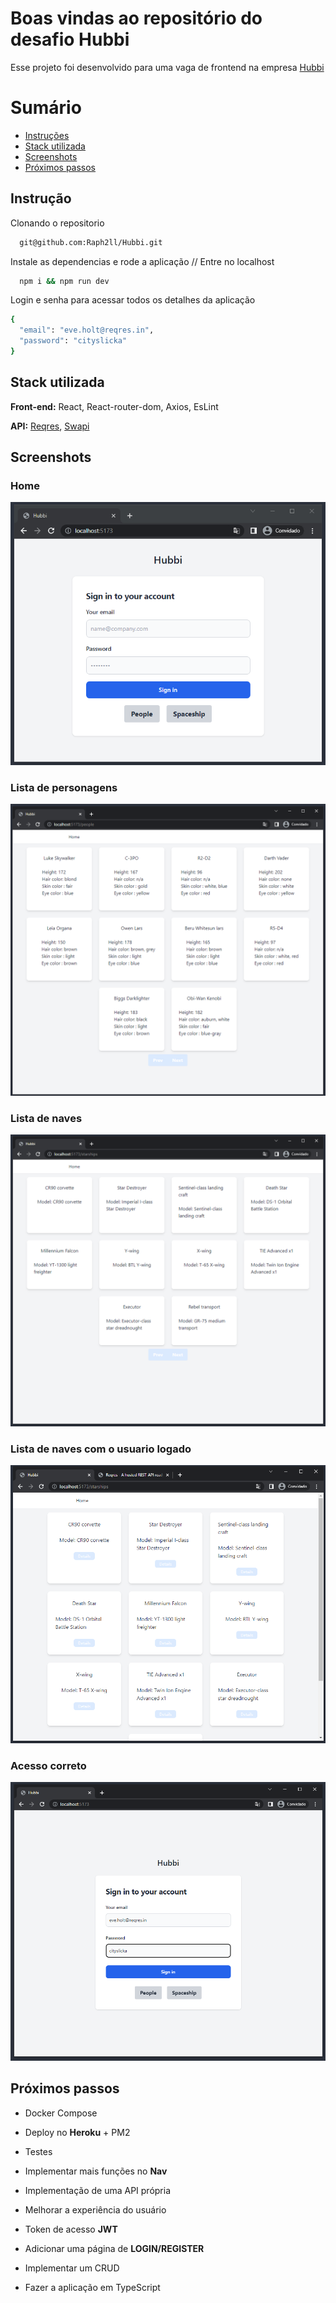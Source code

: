 # Boas vindas ao repositório do desafio Hubbi

Esse projeto foi desenvolvido para uma vaga de frontend na empresa [Hubbi](https://www.hubbi.app)

# Sumário

- [Instruções](#instruções)
- [Stack utilizada](#Stack-utilizadas)
- [Screenshots](#Screenshots)
- [Próximos passos](#Próximos-passos)

## Instrução

Clonando o repositorio

```bash
  git@github.com:Raph2ll/Hubbi.git
```

Instale as dependencias e rode a aplicação
// Entre no localhost
```bash
  npm i && npm run dev
```

Login e senha para acessar todos os detalhes da aplicação 

```bash
{
  "email": "eve.holt@reqres.in",
  "password": "cityslicka"
}
```

## Stack utilizada

**Front-end:** React, React-router-dom, Axios, EsLint

**API:** [Reqres](https://reqres.in), [Swapi](https://swapi.dev/)

## Screenshots
### Home
<img  src="assets/tela01.png" />

### Lista de personagens 
<img  src="assets/tela02.png" />

### Lista de naves
<img  src="assets/tela03guest.png" />

### Lista de naves com o usuario logado
<img  src="assets/tela04login.png" />

### Acesso correto 
<img  src="assets/tela05right.png" />


## Próximos passos

* Docker Compose

* Deploy no **Heroku** + PM2

* Testes

* Implementar mais funções no **Nav**

* Implementação de uma API própria 

* Melhorar a experiência do usuário 

* Token de acesso **JWT**

* Adicionar uma página de **LOGIN/REGISTER**

* Implementar um CRUD

* Fazer a aplicação em TypeScript 
